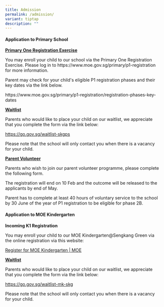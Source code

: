 ```yaml
---
title: Admission
permalink: /admission/
variant: tiptap
description: ""
---
```

<h4><strong>Application to Primary School</strong></h4>
<p><strong><u>Primary One Registration Exercise</u></strong>
</p>
<p>You may enroll your child to our school via the Primary One Registration
Exercise. Please log in to&nbsp;<a rel="noopener noreferrer nofollow" target="_blank">https://www.moe.gov.sg/primary/p1-registration</a> for
more information.</p>
<p>Parent may check for your child's eligible P1 registration phases and
their key dates via the link below.</p>
<p><a rel="noopener noreferrer nofollow" target="_blank">https://www.moe.gov.sg/primary/p1-registration/registration-phases-key-dates</a>
</p>
<p><strong><u>Waitlist</u></strong>
</p>
<p>Parents who would like to place your child on our waitlist, we appreciate
that you complete the form via the link below:</p>
<p><a href="https://go.gov.sg/waitlist-skgps" rel="noopener noreferrer nofollow" target="_blank">https://go.gov.sg/waitlist-skgps</a>
</p>
<p>Please note that the school will only contact you when there is a vacancy
for your child.</p>
<p><strong><u>Parent Volunteer</u></strong>
</p>
<p>Parents who wish to join our parent volunteer programme, please complete
the following form.</p>
<p>The registration will end on 10 Feb and the outcome will be released to
the applicants by end of May.</p>
<p>Parent has to complete at least 40 hours of voluntary service to the school
by 30 June of the year of P1 registration to be eligible for phase 2B.</p>
<h4><strong>Application to MOE Kindergarten</strong></h4>
<p><strong>Incoming K1 Registration</strong>
</p>
<p>You may enroll your child to our MOE Kindergarten@Sengkang Green via the
online registration via this website:</p>
<p><a href="https://www.moe.gov.sg/preschool/moe-kindergarten/register" rel="noopener noreferrer nofollow" target="_blank">Register for MOE Kindergarten | MOE</a>
</p>
<p><strong><u>Waitlist</u></strong>
</p>
<p>Parents who would like to place your child on our waitlist, we appreciate
that you complete the form via the link below:</p>
<p><a href="https://go.gov.sg/waitlist-mk-skg" rel="noopener noreferrer nofollow" target="_blank">https://go.gov.sg/waitlist-mk-skg</a>
</p>
<p>Please note that the school will only contact you when there is a vacancy
for your child.</p>
<p></p>